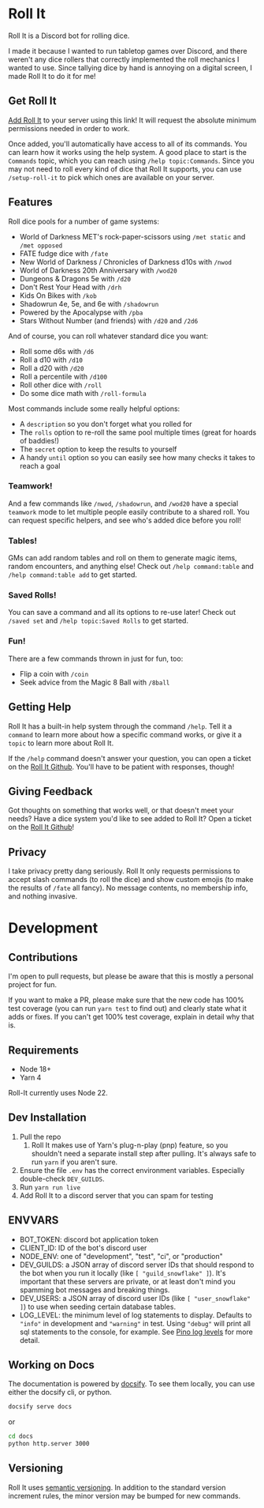 # Roll It

Roll It is a Discord bot for rolling dice.

I made it because I wanted to run tabletop games over Discord, and there weren't any dice rollers that correctly implemented the roll mechanics I wanted to use. Since tallying dice by hand is annoying on a digital screen, I made Roll It to do it for me!

## Get Roll It

[Add Roll It](https://discord.com/oauth2/authorize?client_id=1037522511509848136) to your server using this link! It will request the absolute minimum permissions needed in order to work.

Once added, you'll automatically have access to all of its commands. You can learn how it works using the help system. A good place to start is the `Commands` topic, which you can reach using `/help topic:Commands`. Since you may not need to roll every kind of dice that Roll It supports, you can use  `/setup-roll-it` to pick which ones are available on your server.

## Features

Roll dice pools for a number of game systems:
* World of Darkness MET's rock-paper-scissors using `/met static` and `/met opposed`
* FATE fudge dice with `/fate`
* New World of Darkness / Chronicles of Darkness d10s with `/nwod`
* World of Darkness 20th Anniversary with `/wod20`
* Dungeons & Dragons 5e with `/d20`
* Don't Rest Your Head with `/drh`
* Kids On Bikes with `/kob`
* Shadowrun 4e, 5e, and 6e with `/shadowrun`
* Powered by the Apocalypse with `/pba`
* Stars Without Number (and friends) with `/d20` and `/2d6`

And of course, you can roll whatever standard dice you want:
* Roll some d6s with `/d6`
* Roll a d10 with `/d10`
* Roll a d20 with `/d20`
* Roll a percentile with `/d100`
* Roll other dice with `/roll`
* Do some dice math with `/roll-formula`

Most commands include some really helpful options:
* A `description` so you don't forget what you rolled for
* The `rolls` option to re-roll the same pool multiple times (great for hoards of baddies!)
* The `secret` option to keep the results to yourself
* A handy `until` option so you can easily see how many checks it takes to reach a goal

### Teamwork!

And a few commands like `/nwod`, `/shadowrun`, and `/wod20` have a special `teamwork` mode to let multiple people easily contribute to a shared roll. You can request specific helpers, and see who's added dice before you roll!

### Tables!

GMs can add random tables and roll on them to generate magic items, random encounters, and anything else! Check out `/help command:table` and `/help command:table add` to get started.

### Saved Rolls!

You can save a command and all its options to re-use later! Check out `/saved set` and `/help topic:Saved Rolls` to get started.

### Fun!

There are a few commands thrown in just for fun, too:
* Flip a coin with `/coin`
* Seek advice from the Magic 8 Ball with `/8ball`

## Getting Help

Roll It has a built-in help system through the command `/help`. Tell it a `command` to learn more about how a specific command works, or give it a `topic` to learn more about Roll It.

If the `/help` command doesn't answer your question, you can open a ticket on the [Roll It Github](https://github.com/aurule/roll-it). You'll have to be patient with responses, though!

## Giving Feedback

Got thoughts on something that works well, or that doesn't meet your needs? Have a dice system you'd like to see added to Roll It? Open a ticket on the [Roll It Github](https://github.com/aurule/roll-it)!

## Privacy

I take privacy pretty dang seriously. Roll It only requests permissions to accept slash commands (to roll the dice) and show custom emojis (to make the results of `/fate` all fancy). No message contents, no membership info, and nothing invasive.

# Development

## Contributions

I'm open to pull requests, but please be aware that this is mostly a personal project for fun.

If you want to make a PR, please make sure that the new code has 100% test coverage (you can run `yarn test` to find out) and clearly state what it adds or fixes. If you can't get 100% test coverage, explain in detail why that is.

## Requirements

* Node 18+
* Yarn 4

Roll-It currently uses Node 22.

## Dev Installation

1. Pull the repo
    1. Roll It makes use of Yarn's plug-n-play (pnp) feature, so you shouldn't need a separate install step after pulling. It's always safe to run `yarn` if you aren't sure.
2. Ensure the file `.env` has the correct environment variables. Especially double-check `DEV_GUILDS`.
3. Run `yarn run live`
4. Add Roll It to a discord server that you can spam for testing

## ENVVARS

* BOT_TOKEN: discord bot application token
* CLIENT_ID: ID of the bot's discord user
* NODE_ENV: one of "development", "test", "ci", or "production"
* DEV_GUILDS: a JSON array of discord server IDs that should respond to the bot when you run it locally (like `[ "guild_snowflake" ]`). It's important that these servers are private, or at least don't mind you spamming bot messages and breaking things.
* DEV_USERS: a JSON array of discord user IDs (like `[ "user_snowflake" ]`) to use when seeding certain database tables.
* LOG_LEVEL: the minimum level of log statements to display. Defaults to `"info"` in development and `"warning"` in test. Using `"debug"` will print all sql statements to the console, for example. See [Pino log levels](https://github.com/pinojs/pino/blob/main/docs/api.md#logger-level) for more detail.

## Working on Docs

The documentation is powered by [docsify](https://docsify.js.org/). To see them locally, you can use either the docsify cli, or python.

```sh
docsify serve docs
```

or

```sh
cd docs
python http.server 3000
```

## Versioning

Roll It uses [semantic versioning](https://semver.org/). In addition to the standard version increment rules, the minor version may be bumped for new commands.

